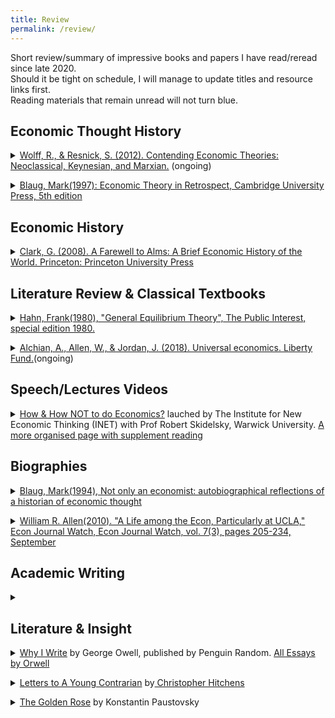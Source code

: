 ```yaml
---
title: Review
permalink: /review/
---
```


<p> Short review/summary of impressive books and papers I have read/reread since late 2020. <br>
Should it be tight on schedule, I will manage to update titles and resource links first.<br>
Reading materials that remain unread will not turn blue.</p>

## Economic Thought History
<p> <details>
<summary><a href="https://pdfs.semanticscholar.org/7513/c857f70adf72416bcbcb65caeb4d6ca01683.pdf?_ga=2.196502572.1848211706.1610110822-1280027743.1610110822" target="_blank">Wolff, R., & Resnick, S. (2012). Contending Economic Theories: Neoclassical, Keynesian, and Marxian.</a> (ongoing)</summary>
<p align="justify" style="font-size:90%"> </p>
</details> </p>

<p> <details>
<summary><a href="https://b-ok.global/book/5433887/219a37?dsource=recommend" target="_blank">Blaug, Mark(1997): Economic Theory in Retrospect, Cambridge University Press, 5th edition</a></summary>
<p align="justify" style="font-size:90%"> </p>
</details> </p>

## Economic History
<p> <details>
<summary><a href="https://www.academia.edu/23328928/A_farewell_to_alms_Gregory_Clark" target="_blank">Clark, G. (2008). A Farewell to Alms: A Brief Economic History of the World. Princeton: Princeton University Press</a></summary>
<p align="justify" style="font-size:90%"> </p>
</details> </p>

## Literature Review & Classical Textbooks   
<p> <details>
<summary><a href="https://nationalaffairs.com/storage/app/uploads/public/591/ee4/e51/591ee4e5110d5121452909.pdf" target="_blank">Hahn, Frank(1980), "General Equilibrium Theory", The Public Interest, special edition 1980.</a></summary>
<p align="justify" style="font-size:90%"> </p>
</details> </p>

<p> <details>
<summary><a href="https://oll-resources.s3.us-east-2.amazonaws.com/oll3/store/titles/2769/Alchian_UniversalEconomics1674.pdf" target="_blank">Alchian, A., Allen, W., & Jordan, J. (2018). Universal economics. Liberty Fund.</a>(ongoing)</summary>
<p align="justify" style="font-size:90%> </p>
</details> </p>
                          
<p> <details>
<summary><a href="https://books.google.com.my/books?id=MXGYDwAAQBAJ&lpg=PR11&ots=PgTh3lCthe&dq=economics%20for%20the%20common%20good&lr&pg=PR11#v=onepage&q&f=false" target="_blank">Tirole, J.(2017). Economics for the Common Good. 1st ed. Princeton University Press.</a></summary>
<p align="justify" style="font-size:90%"> </p>
</details> </p>                          
  
## Speech/Lectures Videos
<p> <details>
<summary><a href="https://www.ineteconomics.org/perspectives/videos/how-and-how-not-to-do-economics" target="_blank">How & How NOT to do Economics?</a> lauched by The Institute for New Economic Thinking (INET) with Prof Robert Skidelsky, Warwick University. <a href="http://www.hetwebsite.net/het/video/skidelsky.htm#works" target="_blank"> A more organised page with supplement reading</a></summary>
<p align="justify" style="font-size:90%"> </p>
</details> </p>

## Biographies
<p> <details>
<summary><a href="https://econpapers.repec.org/bookchap/elgeebook/3289.htm" target="_blank">Blaug, Mark(1994), Not only an economist: autobiographical reflections of a historian of economic thought</a></summary>
<p align="justify" style="font-size:90%"> </p>
</details> </p>

<p> <details>
 <summary><a href ="https://econjwatch.org/file_download/452/AllenMemoirSept2010.pdf?mimetype=pdf
" target="_blank">William R. Allen(2010). "A Life among the Econ, Particularly at UCLA," Econ Journal Watch, Econ Journal Watch, vol. 7(3), pages 205-234, September</a></summary>
<p align="justify" style="font-size:90%"> </p>
</details> </p>
  
## Academic Writing
<p> <details>
<summary><a href="" target="_blank"></a></summary>
<p align="justify" style="font-size:90%"> </p>
</details> </p>  

## Literature & Insight
<p> <details>
<summary><a href="https://www.penguinrandomhouse.com/books/297620/why-i-write-by-george-orwell/" target="_blank">Why I Write</a> by George Owell, published by Penguin Random. <a href="https://www.orwell.ru/library/essays/index_en" target="_blank">All Essays by Orwell</a></summary>
<p align="justify" style="font-size:90%"> </p>
</details> </p>

<p> <details>
<summary><a href="https://www.mydownloadbook.com/files/ebook.php?id=7JQ5DgAAQBAJ&item=Letters%20to%20a%20Young%20Contrarian" target="_blank">Letters to A Young Contrarian</a> by<a href="https://christopherhitchens.net/" target="_blank"> Christopher Hitchens </a></summary>
<p align="justify" style="font-size:90%"> </p>
</details> </p>

<p> <details>
<summary><a href="https://archive.org/details/KonstantinPaustovskyTheGoldenRose/mode/2up">The Golden Rose</a> by Konstantin Paustovsky</summary>
<p align="justify" style="font-size:90%"> </p>
</details> </p>
